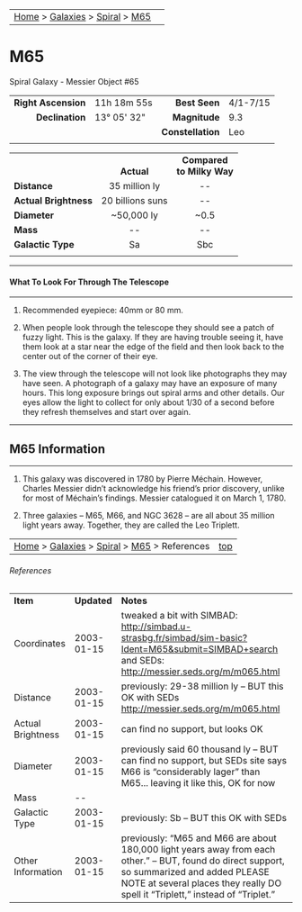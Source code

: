 <script src="/js/whatsup.js"></script>
<script type="text/javascript">
	var objectName ="M65"
	var objectDesc ="Spiral Galaxy<br/>in the Constellation<br/>Leo"
	var objectImage="m65.jpg"
</script>

|    |    |
|:---|---:|
|[Home](/notes/#object-notes) > [Galaxies](/notes/#galaxies) > [Spiral](../!spiral-galaxy-info) > [M65](#m65)| <div id=whatsup></div> |

# M65
Spiral Galaxy - Messier Object #65

|   |   |   |   |
|--:|:--|--:|:--|
|**Right Ascension**|11h 18m 55s|**Best Seen**|4/1-7/15|
|**Declination**|13&deg; 05' 32"	|**Magnitude**|9.3|
|   |   |**Constellation**|Leo|
|   |   |   |   |

|  |  |  |
|---|:--:|:--:|
|  |<br/>**Actual**|**Compared<br/>to Milky Way**|
|**Distance**|35 million ly|--|
|**Actual Brightness**|20 billions suns|--|
|**Diameter**|~50,000 ly|~0.5|
|**Mass**|--|--|
|**Galactic Type**|Sa|Sbc|
|  |  |  |

---
#### What To Look For Through The Telescope
---

1.	Recommended eyepiece: 40mm or 80 mm.

2.	When people look through the telescope they should see a patch of fuzzy light.  This is the galaxy.  If they are having trouble seeing it, have them look at a star near the edge of the field and then look back to the center out of the corner of their eye.
   
3.	The view through the telescope will not look like photographs they may have seen.  A photograph of a galaxy may have an exposure of many hours.  This long exposure brings out spiral arms and other details.  Our eyes allow the light to collect for only about 1/30 of a second before they refresh themselves and start over again.

---
## M65 Information
---

1.	This galaxy was discovered in 1780 by Pierre Méchain.  However, Charles Messier  didn’t acknowledge his friend’s prior discovery, unlike for most of Méchain’s findings.  Messier catalogued it on March 1, 1780.

2.	Three galaxies – M65, M66, and NGC 3628 – are all about 35 million light years away.  Together, they are called the Leo Triplett.

|    |    |
|:---|---:|
|[Home](/notes/#object-notes) > [Galaxies](/notes/#galaxies) > [Spiral](../!spiral-galaxy-info) > [M65](#m65) > References|[top](#m65)|

###### References
|   |   |   |
|---|---|---|
|**Item**|**Updated**|**Notes**|
|Coordinates|2003-01-15|tweaked a bit with SIMBAD: <http://simbad.u-strasbg.fr/simbad/sim-basic?Ident=M65&submit=SIMBAD+search> and SEDs: <http://messier.seds.org/m/m065.html>|
|Distance|2003-01-15|previously: 29-38 million ly – BUT this OK with SEDs <http://messier.seds.org/m/m065.html>|
|Actual Brightness|2003-01-15|can find no support, but looks OK|
|Diameter|2003-01-15|previously said 60 thousand ly – BUT can find no support, but SEDs site says M66 is “considerably lager” than M65... leaving it like this, OK for now|
|Mass|--|  |
|Galactic Type|2003-01-15|previously: Sb – BUT this OK with SEDs|
|Other Information|2003-01-15|previously: “M65 and M66 are about 180,000 light years away from each other.” – BUT, found do direct support, so summarized and added PLEASE NOTE at several places they really DO spell it “Triplett,” instead of “Triplet.”|
